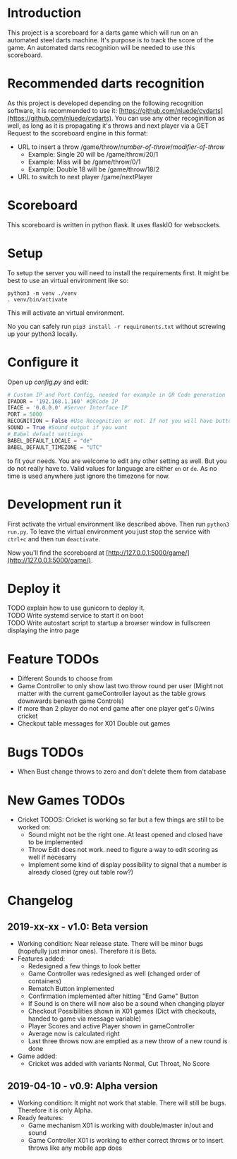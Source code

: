 # Introduction
This project is a scoreboard for a darts game which will run on an automated steel darts machine. It's purpose is to track the score of the game.
An automated darts recognition will be needed to use this scoreboard.

# Recommended darts recognition
As this project is developed depending on the following recognition software, it is recommended to use it: [https://github.com/nluede/cvdarts](https://github.com/nluede/cvdarts).
You can use any other recoginition as well, as long as it is propagating it's throws and next player via a GET Request to the scoreboard engine in this format:

- URL to insert a throw /game/throw/_number-of-throw_/_modifier-of-throw_
  - Example: Single 20 will be /game/throw/20/1
  - Example: Miss will be /game/throw/0/1
  - Example: Double 18 will be /game/throw/18/2
- URL to switch to next player /game/nextPlayer

# Scoreboard
This scoreboard is written in python flask. It uses flaskIO for websockets.

# Setup
To setup the server you will need to install the requirements first.
It might be best to use an virtual environment like so:

```
python3 -m venv ./venv
. venv/bin/activate
```

This will activate an virtual environment.

No you can safely run `pip3 install -r requirements.txt` without screwing up your python3 locally.

# Configure it

Open up _config.py_ and edit:

```python
# Custom IP and Port Config, needed for example in QR Code generation
IPADDR = '192.168.1.160' #QRCode IP
IFACE = '0.0.0.0' #Server Interface IP
PORT = 5000
RECOGNITION = False #Use Recognition or not. If not you will have buttons to insert Score in gameController
SOUND = True #Sound output if you want
# Babel default settings
BABEL_DEFAULT_LOCALE = "de"
BABEL_DEFAULT_TIMEZONE = "UTC"
```
 to fit your needs. You are welcome to edit any other setting as well. But you do not really have to. Valid values for language are either `en` or `de`. As no time is used anywhere just ignore the timezone for now.

# Development run it
First activate the virtual environment like described above. Then run `python3 run.py`.
To leave the virtual environment you just stop the service with `ctrl+c` and then run `deactivate`.

Now you'll find the scoreboard at [http://127.0.0.1:5000/game/](http://127.0.0.1:5000/game/).

# Deploy it
TODO explain how to use gunicorn to deploy it.  
TODO Write systemd service to start it on boot  
TODO Write autostart script to startup a browser window in fullscreen displaying the intro page

# Feature TODOs
- Different Sounds to choose from
- Game Controller to only show last two throw round per user (Might not matter with the current gameController layout
as the table grows downwards beneath game Controls)
- If more than 2 player do not end game after one player get's 0/wins cricket
- Checkout table messages for X01 Double out games

# Bugs TODOs
- When Bust change throws to zero and don't delete them from database

# New Games TODOs
- Cricket TODOS:
Cricket is working so far but a few things are still to be worked on:
  - Sound might not be the right one. At least opened and closed have to be implemented
  - Throw Edit does not work. need to figure a way to edit scoring as well if necesarry
  - Implement some kind of display possibility to signal that a number is already closed (grey out table row?)

# Changelog
## 2019-xx-xx - v1.0: Beta version
- Working condition: Near release state. There will be minor bugs (hopefully just minor ones). Therefore it is Beta.
- Features added:
  - Redesigned a few things to look better
  - Game Controller was redesigned as well (changed order of containers)
  - Rematch Button implemented
  - Confirmation implemented after hitting "End Game" Button
  - If Sound is on there will now also be a sound when changing player
  - Checkout Possibilities shown in X01 games (Dict with checkouts, handed to game via message variable)
  - Player Scores and active Player shown in gameController
  - Average now is calculated right
  - Last three throws now are emptied as a new throw of a new round is done
- Game added:
  - Cricket was added with variants Normal, Cut Throat, No Score
## 2019-04-10 - v0.9: Alpha version
- Working condition: It might not work that stable. There will still be bugs. Therefore it is only Alpha.
- Ready features:
  - Game mechanism X01 is working with double/master in/out and sound
  - Game Controller X01 is working to either correct throws or to insert throws like any mobile app does

